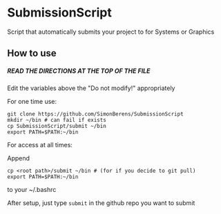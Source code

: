 # SubmissionScript
Script that automatically submits your project to for Systems or Graphics

## How to use
##### READ THE DIRECTIONS AT THE TOP OF THE FILE
Edit the variables above the "Do not modify!" appropriately

For one time use:
```
git clone https://github.com/SimonBerens/SubmissionScript
mkdir ~/bin # can fail if exists
cp SubmissionScript/submit ~/bin
export PATH=$PATH:~/bin
```
For access at all times:

Append 
```
cp <root path>/submit ~/bin # (for if you decide to git pull)
export PATH=$PATH:~/bin
```
to your ~/.bashrc

After setup, just type `submit` in the github repo you want to submit
